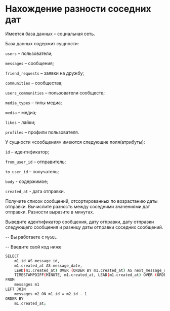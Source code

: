 # Нахождение разности соседних дат

Имеется база данных – социальная сеть.

База данных содержит сущности:

`users` – пользователи;

`messages` – сообщения;

`friend_requests` – заявки на дружбу;

`communities` – сообщества;

`users_communities` – пользователи сообществ;

`media_types` – типы медиа;

`media` – медиа;

`likes` – лайки;

`profiles` – профили пользователя.

У сущности «сообщения» имеются следующие поля(атрибуты):

`id` – идентификатор;

`from_user_id` – отправитель;

`to_user_id` – получатель;

`body` - содержимое;

`created_at` - дата отправки.

Получите список сообщений, отсортированных по возрастанию даты отправки.
Вычислите разность между соседними значениями дат отправки. Разности выразите в минутах.

Выведите идентификатор сообщения, дату отправки, дату отправки следующего сообщения и разницу даты отправки соседних сообщений.


-- Вы работаете с `MySQL`

-- Введите свой код ниже
```sh
SELECT 
    m1.id AS message_id,
    m1.created_at AS message_date,
    LEAD(m1.created_at) OVER (ORDER BY m1.created_at) AS next_message_date,
    TIMESTAMPDIFF(MINUTE, m1.created_at, LEAD(m1.created_at) OVER (ORDER BY m1.created_at)) AS time_difference_in_minutes
FROM 
    messages m1
LEFT JOIN 
    messages m2 ON m1.id = m2.id - 1
ORDER BY 
    m1.created_at;
```
